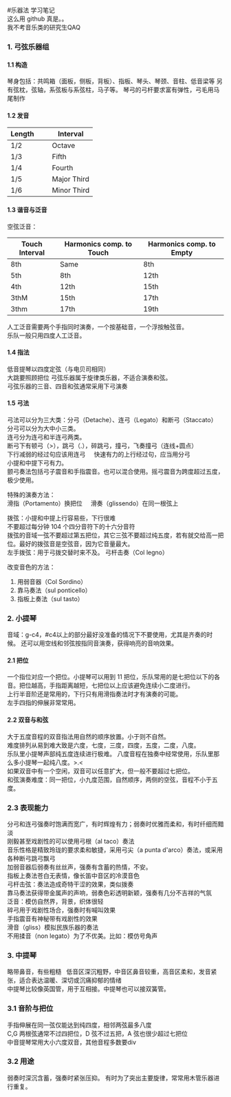 #乐器法 学习笔记   
这么用 github 真是。。  
我不考音乐类的研究生QAQ
### 1. 弓弦乐器组
#### 1.1 构造  
琴身包括：共鸣箱（面板，侧板，背板）、指板、琴头、琴颈、音柱、低音梁等
另有弦枕，弦轴，系弦板与系弦柱，马子等。
琴弓的弓杆要求富有弹性，弓毛用马尾制作
#### 1.2 发音
| Length       |Interval  |
|-------------| -----|
|1/2 | Octave |
|1/3     |  Fifth |
|1/4      |  Fourth |
|1/5  | Major Third|
|1/6  | Minor Third|

#### 1.3 谐音与泛音
空弦泛音：

| Touch Interval | Harmonics comp. to Touch | Harmonics comp. to Empty |
|---|---|---|
|8th|Same|8th|
|5th|8th|12th|
|4th|12th|15th|
|3thM|15th|17th|
|3thm|17th|19th|
人工泛音需要两个手指同时演奏，一个按基础音，一个浮按触弦音。   
乐队一般只用四度人工泛音。
#### 1.4 指法
低音提琴以四度定弦（与电贝司相同）   
大跳要照顾把位
弓弦乐器属于旋律类乐器，不适合演奏和弦。   
弓弦乐器的三音、四音和弦通常采用下弓演奏   
#### 1.5 弓法
弓法可以分为三大类：分弓（Detache）、连弓（Legato）和断弓（Staccato）     
分弓可以分为大中小三类。   
连弓分为连弓和半连弓两类。   
断弓下有顿弓（>），跳弓（.），碎跳弓，撞弓，飞奏撞弓（连线+圆点）   
下行减弱的经过句应该用连弓     
快速有力的上行经过句，应当用分弓    
小提和中提下弓有力。     
颤弓奏法包括弓子震音和手指震音。也可以混合使用。摇弓震音为跨度超过五度，极少使用。    

特殊的演奏方法：     
滑指（Portamento）换把位    
滑奏（glissendo）在同一根弦上    

拨弦：小提和中提上行容易些，下行很难    
不要超过每分钟 104 个四分音符下的十六分音符    
拨弦的音域一弦不要超过第五把位，其它三弦不要超过纯五度，若有就交给高一把位。最好的拨弦音是空弦音，因为它音量最大。  
左手拨弦：用于弓拨交替时来不及。
弓杆击奏（Col legno）

改变音色的方法：
1. 用弱音器（Col Sordino）
2. 靠马奏法（sul ponticello）
3. 指板上奏法（sul tasto）


### 2. 小提琴
音域：g-c4，#c4以上的部分最好没准备的情况下不要使用，尤其是齐奏的时候。
还可以用空线和邻弦按指同音演奏，获得响亮的音响效果。

#### 2.1 把位
一个指位对应一个把位。小提琴可以用到 11 把位，乐队常用的是七把位以下的各音。把位越高，手指距离越短，七把位以上应该避免连续小二度进行。   
上行半音阶还是常用的，下行只有用滑指奏法时才有演奏的可能。   
左手四指的伸展非常常用。
#### 2.2 双音与和弦
大于五度音程的双音指法用自然的顺序放置。小于则不自然。   
难度排列从易到难大致是六度，七度，三度，四度，五度，二度，八度。  
乐队里小提琴声部纯五度连续进行极难。
八度音程在独奏中经常使用，乐队里那么多小提琴一起纯八度。>.<      
如果双音中有一个空闲，双音可以任意扩大，但一般不要超过七把位。  
和弦演奏难度：同一把位，小九度范围，自然顺序，两侧的空弦，音程不小于五度。  
### 2.3 表现能力
分弓和连弓强奏时饱满而宽广，有时辉煌有力；弱奏时优雅而柔和，有时纤细而黯淡  
刚毅甚至戏剧性的可以使用弓根（al taco）奏法  
音乐性格是精致玲珑的要求柔和敏捷，采用弓尖（a punta d'arco）奏法，或采用各种断弓跳弓飘弓  
加弱音器后弱奏有丝丝声，强奏有含蓄的热情，不安。  
指板上奏法苍白无表情，像长笛中音区的冷漠音色   
弓杆击弦：奏法造成奇特干涩的效果，类似拨奏  
靠马奏法获得带金属声的声响，弱奏色彩透明新颖，强奏有几分不吉祥的气氛  
泛音：模仿自然界，背景，织体很轻  
碎弓用于戏剧性场合，强奏时有喊叫效果  
手指震音有神秘带有戏剧性的效果  
滑音（gliss）模拟民族乐器的奏法  
不用揉音（non legato）为了不优美。比如：模仿号角声  

### 3. 中提琴
略带鼻音，有些粗糙   
低音区深沉粗野，中音区鼻音较重，高音区柔和，发音紧张，适合表达温暖、深切或沉痛抑郁的情绪   
中提琴比较像英国管，用于互相接。中提琴也可以接双簧管。  
### 3.1 音阶与把位
手指伸展在同一弦仅能达到纯四度，相邻两弦最多八度  
C,G 两根弦通常不过四把位，D 弦不过五把，A 弦也很少超过七把位  
中音提琴常用大小六度双音，其他音程多数要div  
### 3.2 用途
弱奏时深沉含蓄，强奏时紧张压抑。
有时为了突出主要旋律，常常用木管乐器进行重复。

